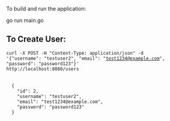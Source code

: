 To build and run the application:

go run main.go

## To Create User:

<code>curl -X POST -H "Content-Type: application/json" -d '{"username": "testuser2", "email": "test1234@example.com", "password": "password123"}' http://localhost:8080/users</code><br><br>

```
  {
    "id": 2,
    "username": "testuser2",
    "email": "test1234@example.com",
    "password": "password123"
  }
```

